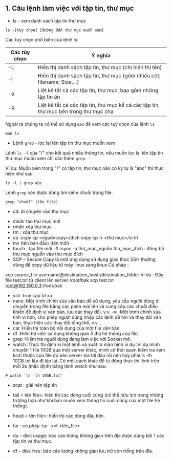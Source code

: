
## 1. Câu lệnh làm việc với tập tin, thư mục 
* ls - xem danh sách tập tin thư mục 

`ls -[tùy chọn] [đường dẫn thư mục muốn xem]` 

Các tuỳ chọn phổ biến của lệnh ls: 

|Các tùy chọn|Ý nghĩa| 
|---|---| 
|-L|Hiển thị danh sách tập tin, thư mục (chỉ hiện thị tên) | 
|-l|Hiển thị danh sách tập tin, thư mục (gồm nhiều cột: filename, Size,...)|
| -a | Liệt kê tất cả các tập tin, thư mục, bao gồm những tập tin ẩn |
| -R | Liệt kê tất cả các tập tin, thư mục kể cả các tập tin, thư mục bên trong thư mục cha |

Ngoài ra chúng ta có thể sử dụng `man` để xem các tuỳ chọn của lệnh `ls`

`man ls`

- Lệnh `grep` - lọc lại tên tập tin thư mục muốn xem

Lệnh `ls -l` của "/" cho kết quả nhiều thông tin, nếu muốn lọc lại tên tập tin thư mục muốn xem chỉ cần thêm `grep`.

Ví dụ: Muốn xem trong "/" có tập tin, thư mục nào có ký tự là "abc" thì thực hiện như sau:

`ls -l | grep abc`

Lệnh `grep` còn được dùng tìm kiếm chuỗi trong file:

`grep "chuỗi" [tên file]` 

* cd: di chuyển vào thư mục 
- mkdir tạo thư mục mới 
- rmdir xóa thư mục 
- rm : xóa thư mục
- cp :copy 
cp <nguồncopy>/đích copy
cp -r <thư mục>/vị trí
- mv (tên ban đầu) (tên mới)
- touch : tạo file mới
-# rsync -a thư_mục_nguồn thư_mục_đích : đồng bộ thư mục nguồn vào thư mục đích
- SCP – Secure Copy là một ứng dụng sử dụng giao thức SSH thường dùng để copy dữ liệu từ máy linux sang linux
Cú pháp :
 
scp source_file username@destination_host:/destination_folder
Ví dụ :
Đẩy file test.txt từ client lên server /root/bak
scp test.txt root@192.160.0.3:/root/bak
- ssh :truy cập từ xa
- nano :Một trình chỉnh sửa văn bản dễ sử dụng, yêu cầu người dùng di chuyển trong file bằng các phím mũi tên và cung cấp các chuỗi điều khiển để định vị văn bản, lưu các thay đổi, v.v.
-vi :Một trình chỉnh sửa tinh vi hơn, cho phép người dùng nhập các lệnh để tìm và thay đổi văn bản, thực hiện các thay đổi tổng thể, v.v…
- cat :Hiển thị toàn bộ nội dung của một file văn bản.
- df :Hiển thị việc sử dụng không gian ổ đĩa hệ thống của file.
- grep :Kiểm tra người dùng đang làm việc với Socket mở.
- watch :Thực thi định kì một lệnh và xuất ra màn hình
ví dụ :Ví dụ mình chuyển 1 file 10GB qua một server khác, mình có thói quen kiểm tra xem kích thước của file đó bên server kia tới đâu rồi nên hay phải ls -lh 10GB.txt lặp đi lặp lại.
Có một cách khác để tự động thực thi lệnh trên mỗi 2s (mặc định) bằng lệnh watch như sau: 
``` ssh
# watch 'ls -lh 10GB.txt'
```
- zcat : giải nén tệp tin 

- tail < tên file>: hiển thị các dòng cuối cùng (có thể hữu ích trong những trường hợp như khi bạn muốn xem thông tin cuối cùng của một file hệ thống).
- head < tên file>: hiển thị các dòng đầu tiên.
- tar : cú pháp :tar -xvf <tên_file> 
- du – disk usage:  báo cáo lượng không gian trên đĩa được dùng bởi 1 các tập tin và thư mục.
- df – disk free: báo cáo lượng không gian lưu trữ còn trống trên đĩa.


